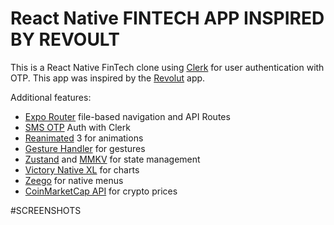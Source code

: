 # React Native FINTECH APP INSPIRED BY REVOULT

This is a React Native FinTech clone using [Clerk](https://go.clerk.com/tQXLCe8) for user authentication with OTP. This app was inspired by the [Revolut](https://www.revolut.com/) app.

Additional features:

- [Expo Router](https://docs.expo.dev/routing/introduction/) file-based navigation and API Routes
- [SMS OTP](https://clerk.com/docs/custom-flows/email-sms-otp) Auth with Clerk
- [Reanimated](https://docs.swmansion.com/react-native-reanimated/) 3 for animations
- [Gesture Handler](https://docs.swmansion.com/react-native-gesture-handler/) for gestures
- [Zustand](https://zustand-demo.pmnd.rs/) and [MMKV](https://github.com/mrousavy/react-native-mmkv) for state management
- [Victory Native XL](https://commerce.nearform.com/open-source/victory-native) for charts
- [Zeego](https://zeego.dev/start) for native menus
- [CoinMarketCap API](https://coinmarketcap.com/api/documentation/v1/) for crypto prices

#SCREENSHOTS
